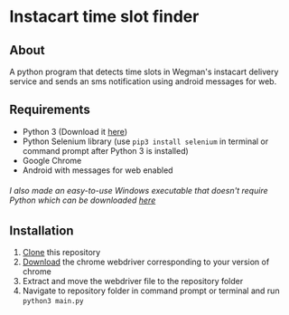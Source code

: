 # Instacart time slot finder
## About
A python program that detects time slots in Wegman's instacart delivery service and sends an sms notification using android messages for web.

## Requirements
* Python 3 (Download it [here](https://www.python.org/downloads/))
* Python Selenium library (use `pip3 install selenium` in terminal or command prompt after Python 3 is installed)
* Google Chrome
* Android with messages for web enabled
###### I also made an easy-to-use Windows executable that doesn't require Python which can be downloaded [here](https://drive.google.com/uc?export=download&id=1pEclUi3if_fCQnKE_u5LzVHWK1t-etRM)

## Installation
1. [Clone](https://github.com/rk012/Instacart-time-slot-finder/archive/master.zip) this repository
1. [Download](https://chromedriver.chromium.org/) the chrome webdriver corresponding to your version of chrome
1. Extract and move the webdriver file to the repository folder
1. Navigate to repository folder in command prompt or terminal and run `python3 main.py`
